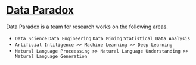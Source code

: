 # [Data Paradox](https://dataparadox.github.io)
Data Paradox is a team for research works on the following areas.<br>
- `Data Science` `Data Engineering` `Data Mining` `Statistical Data Analysis`</br>
- `Artificial Intiligence >> Machine Learning >> Deep Learning`</br>
- `Natural Language Proceessing >> Natural Language Understanding >> Natural Language Generation`
